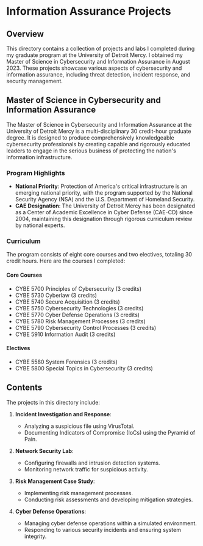 # Information Assurance Projects

## Overview
This directory contains a collection of projects and labs I completed during my graduate program at the University of Detroit Mercy. I obtained my Master of Science in Cybersecurity and Information Assurance in August 2023. These projects showcase various aspects of cybersecurity and information assurance, including threat detection, incident response, and security management.

## Master of Science in Cybersecurity and Information Assurance
The Master of Science in Cybersecurity and Information Assurance at the University of Detroit Mercy is a multi-disciplinary 30 credit-hour graduate degree. It is designed to produce comprehensively knowledgeable cybersecurity professionals by creating capable and rigorously educated leaders to engage in the serious business of protecting the nation's information infrastructure.

### Program Highlights
- **National Priority**: Protection of America's critical infrastructure is an emerging national priority, with the program supported by the National Security Agency (NSA) and the U.S. Department of Homeland Security.
- **CAE Designation**: The University of Detroit Mercy has been designated as a Center of Academic Excellence in Cyber Defense (CAE-CD) since 2004, maintaining this designation through rigorous curriculum review by national experts.

### Curriculum
The program consists of eight core courses and two electives, totaling 30 credit hours. Here are the courses I completed:

#### Core Courses
- CYBE 5700 Principles of Cybersecurity (3 credits)
- CYBE 5730 Cyberlaw (3 credits)
- CYBE 5740 Secure Acquisition (3 credits)
- CYBE 5750 Cybersecurity Technologies (3 credits)
- CYBE 5770 Cyber Defense Operations (3 credits)
- CYBE 5780 Risk Management Processes (3 credits)
- CYBE 5790 Cybersecurity Control Processes (3 credits)
- CYBE 5910 Information Audit (3 credits)

#### Electives
- CYBE 5580 System Forensics (3 credits)
- CYBE 5800 Special Topics in Cybersecurity (3 credits)

## Contents
The projects in this directory include:

1. **Incident Investigation and Response**:
   - Analyzing a suspicious file using VirusTotal.
   - Documenting Indicators of Compromise (IoCs) using the Pyramid of Pain.

2. **Network Security Lab**:
   - Configuring firewalls and intrusion detection systems.
   - Monitoring network traffic for suspicious activity.

3. **Risk Management Case Study**:
   - Implementing risk management processes.
   - Conducting risk assessments and developing mitigation strategies.

4. **Cyber Defense Operations**:
   - Managing cyber defense operations within a simulated environment.
   - Responding to various security incidents and ensuring system integrity.


